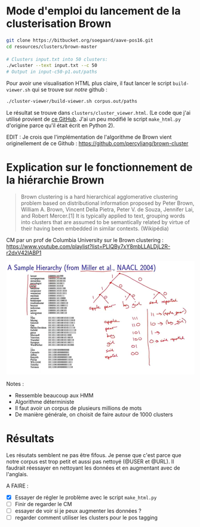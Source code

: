 # Mode d'emploi du lancement de la clusterisation Brown

```bash
git clone https://bitbucket.org/soegaard/aave-pos16.git
cd resources/clusters/brown-master

# Clusters input.txt into 50 clusters:
./wcluster --text input.txt --c 50
# Output in input-c50-p1.out/paths
```

Pour avoir une visualisation HTML plus claire, il faut lancer le script `build-viewer.sh` qui se trouve sur *notre* github : 

```bash
./cluster-viewer/build-viewer.sh corpus.out/paths
```

Le résultat se trouve dans `clusters/cluster_viewer.html`. (Le code que j'ai utilisé provient de [ce GitHub](https://bitbucket.org/soegaard/aave-pos16.git).  J'ai un peu modifié le script `make_html.py` d'origine parce qu'il était écrit en Python 2).

EDIT : Je crois que l'implémentation de l'algorithme de Brown vient originellement de ce Github : https://github.com/percyliang/brown-cluster

# Explication sur le fonctionnement de la hiérarchie Brown

>Brown clustering is a hard hierarchical agglomerative clustering problem based on distributional information proposed by Peter Brown, William A. Brown, Vincent Della Pietra, Peter V. de Souza, Jennifer Lai, and Robert Mercer.[1] It is typically applied to text, grouping words into clusters that are assumed to be semantically related by virtue of their having been embedded in similar contexts. (Wikipédia)

CM par un prof de Columbia University sur le Brown clustering : https://www.youtube.com/playlist?list=PLlQBy7xY8mbLLALDjL2R-r2dxV42IABP1

![Schéma expliquant la signification des rangs de la hiérarchie Brown](./schema_brown_hiearchy.png)

Notes : 

- Ressemble beaucoup aux HMM
- Algorithme déterministe
- Il faut avoir un corpus de plusieurs millions de mots
- De manière générale, on choisit de faire autour de 1000 clusters

# Résultats

Les résutats semblent ne pas être fifous. Je pense que c'est parce que notre corpus est trop petit et aussi pas nettoyé (@USER et @URL). Il faudrait réessayer en nettoyant les données et en augmentant avec de l'anglais.

A FAIRE : 

- [x] Essayer de régler le problème avec le script `make_html.py`
- [ ] Finir de regarder le CM
- [ ] essayer de voir si je peux augmenter les données ? 
- [ ] regarder comment utiliser les clusters pour le pos tagging